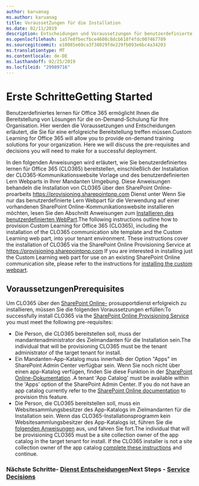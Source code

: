 ```yaml
---
author: karuanag
ms.author: karuanag
title: VoraussetZungen für die Installation
ms.date: 02/11/2019
description: Entscheidungen und Voraussetzungen für benutzerdefinierte Lern Installation und-Einrichtung
ms.openlocfilehash: 1a57e8fbecfbce4608c8dcb618f4fdc007467789
ms.sourcegitcommit: e10085e60ca3f38029fde229fb093e6bc4a34203
ms.translationtype: MT
ms.contentlocale: de-DE
ms.lasthandoff: 02/25/2019
ms.locfileid: "29989716"
---
```

# <a name="getting-started"></a><span data-ttu-id="846a1-103">Erste Schritte</span><span class="sxs-lookup"><span data-stu-id="846a1-103">Getting Started</span></span>

<span data-ttu-id="846a1-p101">Benutzerdefiniertes lernen für Office 365 ermöglicht Ihnen die Bereitstellung von Lösungen für die on-Demand-Schulung für Ihre Organisation.  Hier werden die Voraussetzungen und Entscheidungen erläutert, die Sie für eine erfolgreiche Bereitstellung treffen müssen.</span><span class="sxs-lookup"><span data-stu-id="846a1-p101">Custom Learning for Office 365 will allow you to provide on-demand training solutions for your organization.  Here we will discuss the pre-requisites and decisions you will need to make for a successful deployment.</span></span>

<span data-ttu-id="846a1-p102">In den folgenden Anweisungen wird erläutert, wie Sie benutzerdefiniertes lernen für Office 365 (CLO365) bereitstellen, einschließlich der Installation der CLO365-Kommunikationswebsite Vorlage und des benutzerdefinierten Lern Webparts in Ihrer Mandanten Umgebung. Diese Anweisungen behandeln die Installation von CLO365 über den SharePoint Online-proarbeits https://provisioning.sharepointpnp.com Dienst unter Wenn Sie nur das benutzerdefinierte Lern Webpart für die Verwendung auf einer vorhandenen SharePoint Online-Kommunikationswebsite installieren möchten, lesen Sie den Abschnitt Anweisungen zum [Installieren des benutzerdefinierten WebPart](installwebpart.md).</span><span class="sxs-lookup"><span data-stu-id="846a1-p102">The following instructions outline how to provision Custom Learning for Office 365 (CLO365), including the installation of the CLO365 communication site template and the Custom Learning web part, into your tenant environment. These instructions cover the installation of CLO365 via the SharePoint Online Provisioning Service at https://provisioning.sharepointpnp.com    If you are interested in installing just the Custom Learning web part for use on an existing SharePoint Online communication site, please refer to the instructions for [installing the custom webpart](installwebpart.md).</span></span> 

## <a name="prerequisites"></a><span data-ttu-id="846a1-108">Voraussetzungen</span><span class="sxs-lookup"><span data-stu-id="846a1-108">Prerequisites</span></span>
 
<span data-ttu-id="846a1-109">Um CLO365 über den [SharePoint Online-](https://provisioning.sharepointpnp.com) prosupportdienst erfolgreich zu installieren, müssen Sie die folgenden Voraussetzungen erfüllen:</span><span class="sxs-lookup"><span data-stu-id="846a1-109">To successfully install CLO365 via the [SharePoint Online Provisioning Service](https://provisioning.sharepointpnp.com) you must meet the following pre-requisites:</span></span> 
 
- <span data-ttu-id="846a1-110">Die Person, die CLO365 bereitstellen soll, muss der mandantenadministrator des Zielmandanten für die Installation sein.</span><span class="sxs-lookup"><span data-stu-id="846a1-110">The individual that will be provisioning CLO365 must be the tenant administrator of the target tenant for install.</span></span>  
- <span data-ttu-id="846a1-p103">Ein Mandanten-App-Katalog muss innerhalb der Option "Apps" im SharePoint Admin Center verfügbar sein. Wenn Sie noch nicht über einen app-Katalog verfügen, finden Sie diese Funktion in der [SharePoint Online-Dokumentation](https://docs.microsoft.com/en-us/sharepoint/use-app-catalog) .</span><span class="sxs-lookup"><span data-stu-id="846a1-p103">A tenant 'App Catalog' must be available within the 'Apps' option of the SharePoint Admin Center. If you do not have an app catalog currently refer to the [SharePoint Online documentation](https://docs.microsoft.com/en-us/sharepoint/use-app-catalog) to provision this feature.</span></span>  
- <span data-ttu-id="846a1-p104">Die Person, die CLO365 bereitstellen soll, muss ein Websitesammlungsbesitzer des App-Katalogs im Zielmandanten für die Installation sein. Wenn das CLO365-Installationsprogramm kein Websitesammlungsbesitzer des App-Katalogs ist, führen Sie die [folgenden Anweisungen](addappadmin.md) aus, und fahren Sie fort.</span><span class="sxs-lookup"><span data-stu-id="846a1-p104">The individual that will be provisioning CLO365 must be a site collection owner of the app catalog in the target tenant for install. If the CLO365 installer is not a site collection owner of the app catalog [complete these instructions](addappadmin.md) and continue.</span></span>  

### <a name="next-steps---service-decisionsservicedecisionsmd"></a><span data-ttu-id="846a1-115">Nächste Schritte- [Dienst Entscheidungen](servicedecisions.md)</span><span class="sxs-lookup"><span data-stu-id="846a1-115">Next Steps - [Service Decisions](servicedecisions.md)</span></span>
